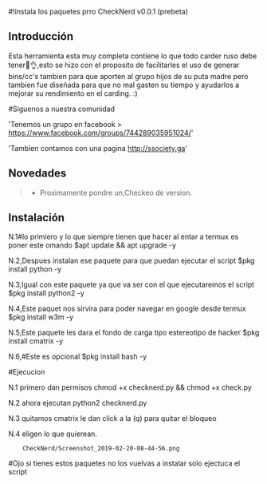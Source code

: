 #!instala los paquetes prro
CheckNerd v0.0.1 (prebeta)

## Introducción

Esta herramienta esta muy completa contiene lo que todo carder ruso debe 
tener🐸👌,esto se hizo con el proposito de facilitarles el uso de generar
bins/cc's tambien para que aporten al grupo hijos de su puta madre pero tambien 
fue diseñada para que no mal gasten su tiempo y ayudarlos a mejorar su 
rendimiento en el carding. :)

#Siguenos a nuestra comunidad

'Tenemos un grupo en facebook > 
https://www.facebook.com/groups/744289035951024/'

'Tambien contamos con una pagina 
http://ssociety.ga'

## Novedades
> - Proximamente pondre un,Checkeo de version.


## Instalación 
N.1#lo primiero y lo que siempre tienen que hacer al entar a termux es poner este 
omando $apt update && apt upgrade -y 

N.2,Despues instalan ese paquete para que puedan ejecutar el script
$pkg install python -y
 
N.3,Igual con este paquete ya que va ser con el que ejecutaremos el script
$pkg install python2 -y
 
N.4,Este paquet nos sirvira para poder navegar en google desde termux
$pkg install w3m -y
 
N.5,Este paquete les dara el fondo de carga tipo estereotipo de hacker
$pkg install cmatrix -y
 
N.6,#Este es opcional
$pkg install bash -y

#Ejecucion

N.1 primero dan permisos 
chmod +x checknerd.py && chmod +x check.py

N.2 ahora ejecutan 
python2 checknerd.py

N.3 quitamos cmatrix
le dan click a la (q) para quitar el bloqueo

N.4 eligen lo que quierean.




        CheckNerd/Screenshot_2019-02-20-08-44-56.png
      




#Ojo si tienes estos paquetes no los vuelvas a instalar solo ejectuca el script 
